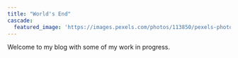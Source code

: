 ```yaml
---
title: "World's End"
cascade:
  featured_image: 'https://images.pexels.com/photos/113850/pexels-photo-113850.jpeg'
---
```


Welcome to my blog with some of my work in progress.